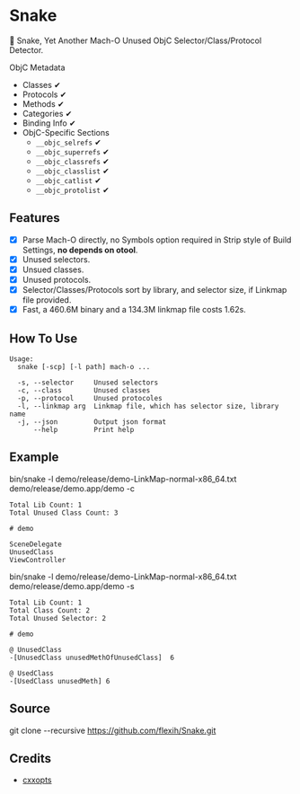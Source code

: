 # Snake
🐍 Snake, Yet Another Mach-O Unused ObjC Selector/Class/Protocol Detector.

ObjC Metadata
* Classes ✔
* Protocols ✔
* Methods ✔
* Categories ✔
* Binding Info ✔
* ObjC-Specific Sections
	* `__objc_selrefs` ✔
	* `__objc_superrefs` ✔
	* `__objc_classrefs` ✔
	* `__objc_classlist` ✔
	* `__objc_catlist` ✔
	* `__objc_protolist` ✔

## Features
- [x] Parse Mach-O directly, no Symbols option required in Strip style of Build Settings, __no depends on otool__.
- [x] Unused selectors.
- [x] Unsued classes.
- [x] Unused protocols.
- [x] Selector/Classes/Protocols sort by library, and selector size, if Linkmap file provided.
- [x] Fast, a 460.6M binary and a 134.3M linkmap file costs 1.62s.

## How To Use
```
Usage:
  snake [-scp] [-l path] mach-o ...

  -s, --selector     Unused selectors
  -c, --class        Unused classes
  -p, --protocol     Unused protocoles
  -l, --linkmap arg  Linkmap file, which has selector size, library name
  -j, --json         Output json format
      --help         Print help
```

## Example
bin/snake  -l demo/release/demo-LinkMap-normal-x86_64.txt demo/release/demo.app/demo -c
```
Total Lib Count: 1
Total Unused Class Count: 3

# demo

SceneDelegate
UnusedClass
ViewController
```
bin/snake -l demo/release/demo-LinkMap-normal-x86_64.txt demo/release/demo.app/demo -s
```
Total Lib Count: 1
Total Class Count: 2
Total Unused Selector: 2

# demo

@ UnusedClass
-[UnusedClass unusedMethOfUnusedClass]	6

@ UsedClass
-[UsedClass unusedMeth]	6
```

## Source

git clone --recursive https://github.com/flexih/Snake.git

## Credits

* [cxxopts](https://github.com/jarro2783/cxxopts)

